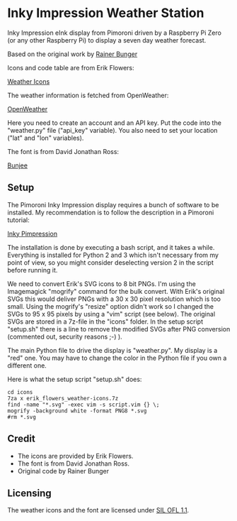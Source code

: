 # Inky Impression Weather Station

Inky Impression eInk display from Pimoroni driven by a Raspberry Pi Zero (or any other Raspberry Pi) to display a seven day weather forecast.

Based on the original work by [Rainer Bunger](https://github.com/rbunger/Inky-wHAT-Weather-Station)

Icons and code table are from Erik Flowers:

[Weather Icons](https://github.com/erikflowers/weather-icons)

The weather information is fetched from OpenWeather:

[OpenWeather](https://openweathermap.org)

Here you need to create an account and an API key. Put the code into the "weather.py" file ("api_key" variable). You also need to set your location ("lat" and "lon" variables).

The font is from David Jonathan Ross:

[Bunjee](https://github.com/djrrb/bungee)

## Setup

The Pimoroni Inky Impression display requires a bunch of software to be installed. My recommendation is to follow the description in a Pimoroni tutorial:

[Inky Pimpression](https://shop.pimoroni.com/products/inky-impression)

The installation is done by executing a bash script, and it takes a while. Everything is installed for Python 2 and 3 which isn't necessary from my point of view, so you might consider deselecting version 2 in the script before running it.

We need to convert Erik's SVG icons to 8 bit PNGs. I'm using the Imagemagick "mogrify" command for the bulk convert. With Erik's original SVGs this would deliver PNGs with a 30 x 30 pixel resolution which is too small. Using the mogrify's "resize" option didn't work so I changed the SVGs to 95 x 95 pixels by using a "vim" script (see below). The original SVGs are stored in a 7z-file in the "icons" folder. In the setup script "setup.sh" there is a line to remove the modified SVGs after PNG conversion (commented out, security reasons ;-) ).

The main Python file to drive the display is "weather.py". My display is a "red" one. You may have to change the color in the Python file if you own a different one.

Here is what the setup script "setup.sh" does:

```
cd icons
7za x erik_flowers_weather-icons.7z
find -name "*.svg" -exec vim -s script.vim {} \;
mogrify -background white -format PNG8 *.svg
#rm *.svg
```

## Credit

* The icons are provided by Erik Flowers.
* The font is from David Jonathan Ross.
* Original code by Rainer Bunger

## Licensing

The weather icons and the font are licensed under [SIL OFL 1.1](http://scripts.sil.org/OFL).
